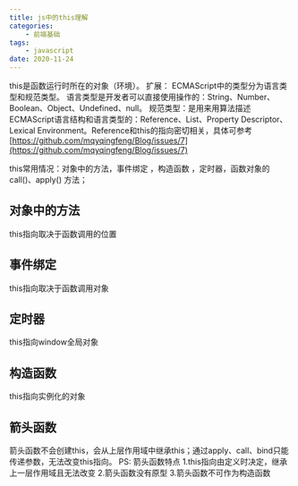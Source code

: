 ```yaml
---
title: js中的this理解
categories:
    - 前端基础
tags: 
    - javascript
date: 2020-11-24
---
```


this是函数运行时所在的对象（环境）。
扩展： ECMAScript中的类型分为语言类型和规范类型。
语言类型是开发者可以直接使用操作的：String、Number、Boolean、Object、Undefined、null。
规范类型：是用来用算法描述ECMAScript语言结构和语言类型的：Reference、List、Property Descriptor、Lexical Environment。Reference和this的指向密切相关，具体可参考[https://github.com/mqyqingfeng/Blog/issues/7](https://github.com/mqyqingfeng/Blog/issues/7)


this常用情况：对象中的方法，事件绑定 ，构造函数 ，定时器，函数对象的call()、apply() 方法；

## 对象中的方法
this指向取决于函数调用的位置


## 事件绑定
this指向取决于函数调用对象


## 定时器
this指向window全局对象


## 构造函数
this指向实例化的对象


## 箭头函数
箭头函数不会创建this，会从上层作用域中继承this；通过apply、call、bind只能传递参数，无法改变this指向。
PS: 箭头函数特点
1.this指向由定义时决定，继承上一层作用域且无法改变
2.箭头函数没有原型
3.箭头函数不可作为构造函数






